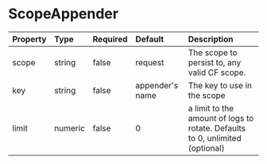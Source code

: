 # ScopeAppender

| Property | Type | Required | Default | Description |
| :--- | :--- | :--- | :--- | :--- |
| scope | string | false | request | The scope to persist to, any valid CF scope. |
| key | string | false | appender's name | The key to use in the scope |
| limit | numeric | false | 0 | a limit to the amount of logs to rotate. Defaults to 0, unlimited \(optional\) |

